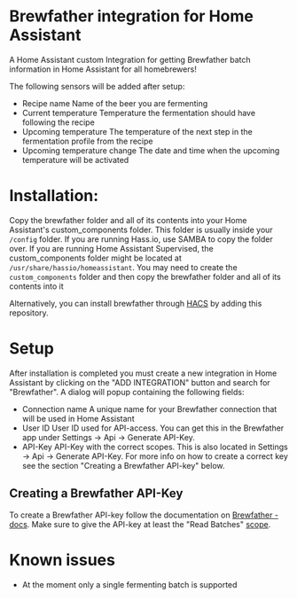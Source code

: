 # Brewfather integration for Home Assistant
A Home Assistant custom Integration for getting Brewfather batch information in Home Assistant for all homebrewers!

The following sensors will be added after setup:
- Recipe name
  Name of the beer you are fermenting
- Current temperature
Temperature the fermentation should have following the recipe
- Upcoming temperature
The temperature of the next step in the fermentation profile from the recipe
- Upcoming temperature change
The date and time when the upcoming temperature will be activated


# Installation:

Copy the brewfather folder and all of its contents into your Home Assistant's custom_components folder. This folder is usually inside your `/config` folder. If you are running Hass.io, use SAMBA to copy the folder over. If you are running Home Assistant Supervised, the custom_components folder might be located at `/usr/share/hassio/homeassistant`. You may need to create the `custom_components` folder and then copy the brewfather folder and all of its contents into it

Alternatively, you can install brewfather through [HACS](https://hacs.xyz/) by adding this repository.


# Setup

After installation is completed you must create a new integration in Home Assistant by clicking on the "ADD INTEGRATION" button and search for "Brewfather". A dialog will popup containing the following fields:
- Connection name
A unique name for your Brewfather connection that will be used in Home Assistant
- User ID
User ID used for API-access. You can get this in the Brewfather app under Settings -> Api -> Generate API-Key.
- API-Key
API-Key with the correct scopes. This is also located in Settings -> Api -> Generate API-Key. For more info on how to create a correct key see the section "Creating a Brewfather API-key" below.

## Creating a Brewfather API-Key

To create a Brewfather API-key follow the documentation on [Brewfather - docs](https://docs.brewfather.app/api#generate-api-key). Make sure to give the API-key at least the "Read Batches" [scope](https://docs.brewfather.app/api#scopes).


# Known issues

- At the moment only a single fermenting batch is supported